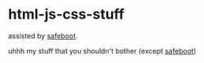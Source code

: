 # html-js-css-stuff
assisted by [safeboot](https://github.com/safeboot).

uhhh my stuff that you shouldn't bother (except [safeboot](https://github.com/safeboot))
